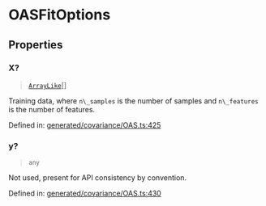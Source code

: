 # OASFitOptions

## Properties

### X?

> [`ArrayLike`](../types/ArrayLike.md)[]

Training data, where `n\_samples` is the number of samples and `n\_features` is the number of features.

Defined in:  [generated/covariance/OAS.ts:425](https://github.com/transitive-bullshit/scikit-learn-ts/blob/b59c1ff/packages/sklearn/src/generated/covariance/OAS.ts#L425)

### y?

> `any`

Not used, present for API consistency by convention.

Defined in:  [generated/covariance/OAS.ts:430](https://github.com/transitive-bullshit/scikit-learn-ts/blob/b59c1ff/packages/sklearn/src/generated/covariance/OAS.ts#L430)
